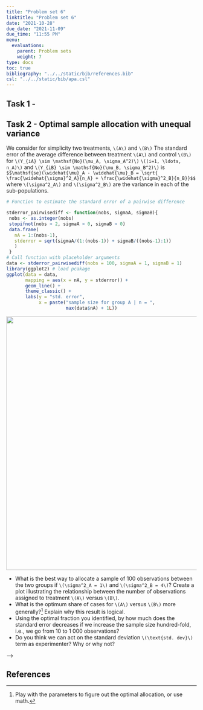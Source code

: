 ```yaml
---
title: "Problem set 6"
linktitle: "Problem set 6"
date: "2021-10-28"
due_date: "2021-11-09"
due_time: "11:55 PM"
menu:
  evaluations:
    parent: Problem sets
    weight: 7
type: docs
toc: true
bibliography: "../../static/bib/references.bib"
csl: "../../static/bib/apa.csl"
---
```


## Task 1 -

## Task 2 - Optimal sample allocation with unequal variance

We consider for simplicity two treatments, `\(A\)` and `\(B\)`
The standard error of the average difference between treatment `\(A\)` and control `\(B\)` for `\(Y_{iA} \sim \mathsf{No}(\mu_A, \sigma_A^2)\)` `\((i=1, \ldots, n_A)\)` and `\(Y_{iB} \sim \mathsf{No}(\mu_B, \sigma_B^2)\)` is
`$$\mathsf{se}(\widehat{\mu}_A - \widehat{\mu}_B = \sqrt{ \frac{\widehat{\sigma}^2_A}{n_A} + \frac{\widehat{\sigma}^2_B}{n_B}}$$`
where `\(\sigma^2_A\)` and `\(\sigma^2_B\)` are the variance in each of the sub-populations.

``` r
# Function to estimate the standard error of a pairwise difference

stderror_pairwisediff <- function(nobs, sigmaA, sigmaB){
 nobs <- as.integer(nobs)
 stopifnot(nobs > 2, sigmaA > 0, sigmaB > 0)
 data.frame(
   nA = 1:(nobs-1),
   stderror = sqrt(sigmaA/(1:(nobs-1)) + sigmaB/((nobs-1):1))
   )
 }
# Call function with placeholder arguments 
data <- stderror_pairwisediff(nobs = 100, sigmaA = 1, sigmaB = 1) 
library(ggplot2) # load pcakage
ggplot(data = data,
       mapping = aes(x = nA, y = stderror)) + 
       geom_line() +
       theme_classic() +
       labs(y = "std. error",
            x = paste("sample size for group A | n = ", 
                      max(data$nA) + 1L))
```

<img src="/evaluations/07-problem-set_files/figure-html/unnamed-chunk-1-1.png" width="672" />

-   What is the best way to allocate a sample of 100 observations between the two groups if `\(\sigma^2_A = 1\)` and `\(\sigma^2_B = 4\)`? Create a plot illustrating the relationship between the number of observations assigned to treatment `\(A\)` versus `\(B\)`.
-   What is the optimum share of cases for `\(A\)` versus `\(B\)` more generally?[^1] Explain why this result is logical.
-   Using the optimal fraction you identified, by how much does the standard error decreases if we increase the sample size hundred-fold, i.e., we go from 10 to 1 000 observations?
-   Do you think we can act on the standard deviation `\(\text{std. dev}\)` term as experimenter? Why or why not?

–>

## References

[^1]: Play with the parameters to figure out the optimal allocation, or use math.
